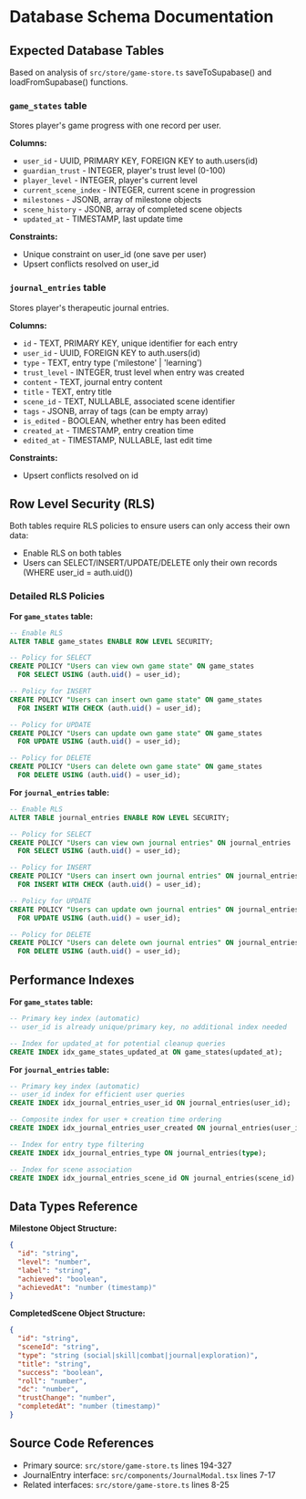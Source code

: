 # Database Schema Documentation

## Expected Database Tables

Based on analysis of `src/store/game-store.ts` saveToSupabase() and loadFromSupabase() functions.

### `game_states` table

Stores player's game progress with one record per user.

**Columns:**
- `user_id` - UUID, PRIMARY KEY, FOREIGN KEY to auth.users(id)
- `guardian_trust` - INTEGER, player's trust level (0-100)
- `player_level` - INTEGER, player's current level
- `current_scene_index` - INTEGER, current scene in progression
- `milestones` - JSONB, array of milestone objects
- `scene_history` - JSONB, array of completed scene objects
- `updated_at` - TIMESTAMP, last update time

**Constraints:**
- Unique constraint on user_id (one save per user)
- Upsert conflicts resolved on user_id

### `journal_entries` table

Stores player's therapeutic journal entries.

**Columns:**
- `id` - TEXT, PRIMARY KEY, unique identifier for each entry
- `user_id` - UUID, FOREIGN KEY to auth.users(id)
- `type` - TEXT, entry type ('milestone' | 'learning')
- `trust_level` - INTEGER, trust level when entry was created
- `content` - TEXT, journal entry content
- `title` - TEXT, entry title
- `scene_id` - TEXT, NULLABLE, associated scene identifier
- `tags` - JSONB, array of tags (can be empty array)
- `is_edited` - BOOLEAN, whether entry has been edited
- `created_at` - TIMESTAMP, entry creation time
- `edited_at` - TIMESTAMP, NULLABLE, last edit time

**Constraints:**
- Upsert conflicts resolved on id

## Row Level Security (RLS)

Both tables require RLS policies to ensure users can only access their own data:

- Enable RLS on both tables
- Users can SELECT/INSERT/UPDATE/DELETE only their own records (WHERE user_id = auth.uid())

### Detailed RLS Policies

**For `game_states` table:**
```sql
-- Enable RLS
ALTER TABLE game_states ENABLE ROW LEVEL SECURITY;

-- Policy for SELECT
CREATE POLICY "Users can view own game state" ON game_states
  FOR SELECT USING (auth.uid() = user_id);

-- Policy for INSERT
CREATE POLICY "Users can insert own game state" ON game_states
  FOR INSERT WITH CHECK (auth.uid() = user_id);

-- Policy for UPDATE
CREATE POLICY "Users can update own game state" ON game_states
  FOR UPDATE USING (auth.uid() = user_id);

-- Policy for DELETE
CREATE POLICY "Users can delete own game state" ON game_states
  FOR DELETE USING (auth.uid() = user_id);
```

**For `journal_entries` table:**
```sql
-- Enable RLS
ALTER TABLE journal_entries ENABLE ROW LEVEL SECURITY;

-- Policy for SELECT
CREATE POLICY "Users can view own journal entries" ON journal_entries
  FOR SELECT USING (auth.uid() = user_id);

-- Policy for INSERT
CREATE POLICY "Users can insert own journal entries" ON journal_entries
  FOR INSERT WITH CHECK (auth.uid() = user_id);

-- Policy for UPDATE
CREATE POLICY "Users can update own journal entries" ON journal_entries
  FOR UPDATE USING (auth.uid() = user_id);

-- Policy for DELETE
CREATE POLICY "Users can delete own journal entries" ON journal_entries
  FOR DELETE USING (auth.uid() = user_id);
```

## Performance Indexes

**For `game_states` table:**
```sql
-- Primary key index (automatic)
-- user_id is already unique/primary key, no additional index needed

-- Index for updated_at for potential cleanup queries
CREATE INDEX idx_game_states_updated_at ON game_states(updated_at);
```

**For `journal_entries` table:**
```sql
-- Primary key index (automatic)
-- user_id index for efficient user queries
CREATE INDEX idx_journal_entries_user_id ON journal_entries(user_id);

-- Composite index for user + creation time ordering
CREATE INDEX idx_journal_entries_user_created ON journal_entries(user_id, created_at DESC);

-- Index for entry type filtering
CREATE INDEX idx_journal_entries_type ON journal_entries(type);

-- Index for scene association
CREATE INDEX idx_journal_entries_scene_id ON journal_entries(scene_id) WHERE scene_id IS NOT NULL;
```

## Data Types Reference

**Milestone Object Structure:**
```json
{
  "id": "string",
  "level": "number",
  "label": "string", 
  "achieved": "boolean",
  "achievedAt": "number (timestamp)"
}
```

**CompletedScene Object Structure:**
```json
{
  "id": "string",
  "sceneId": "string",
  "type": "string (social|skill|combat|journal|exploration)",
  "title": "string",
  "success": "boolean",
  "roll": "number",
  "dc": "number", 
  "trustChange": "number",
  "completedAt": "number (timestamp)"
}
```

## Source Code References

- Primary source: `src/store/game-store.ts` lines 194-327
- JournalEntry interface: `src/components/JournalModal.tsx` lines 7-17
- Related interfaces: `src/store/game-store.ts` lines 8-25 